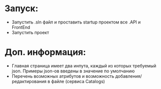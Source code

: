 # Запуск:

- Запустить .sln файл и проставить startup проектом все .API и FrontEnd
- Запустить проект

# Доп. информация:

- Главная страница имеет два инпута, каждый из которых требуемый json. Примеры json-ов введены в значение по умолчанию
- Перечень возможных атрибутов и возможность добавления/редактирования в файле (сервиса Catalogs)
